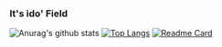 ### It's ido' Field
![Anurag's github stats](https://github-readme-stats.vercel.app/api?username=iDoyoung&show_icons=true&theme=merko)
[![Top Langs](https://github-readme-stats.vercel.app/api/top-langs/?username=iDoyoung&layout=compact)](https://github.com/iDoyoung/github-readme-stats)
[![Readme Card](https://github-readme-stats.vercel.app/api/pin/?username=iDoyoung&repo=github-readme-stats)](https://github.com/iDoyoung/github-readme-stats)

<!--
**ido-zero/ido-zero** is a ✨ _special_ ✨ repository because its `README.md` (this file) appears on your GitHub profile.

Here are some ideas to get you started:

- 🔭 I’m currently working on ...
- 🌱 I’m currently learning ...
- 👯 I’m looking to collaborate on ...
- 🤔 I’m looking for help with ...
- 💬 Ask me about ...
- 📫 How to reach me: ...
- 😄 Pronouns: ...
- ⚡ Fun fact: ...
-->
